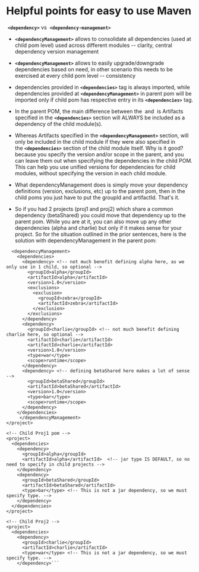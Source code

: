 # Helpful points for easy to use Maven

 **`<dependency>`** vs  **`<dependency-managemant>`**
 
- **`<dependencyManagement>`** allows to consolidate all dependencies (used at child pom level) used across different modules -- clarity, central dependency version management
- **`<dependencyManagement>`** allows to easily upgrade/downgrade dependencies based on need, in other scenario this needs to be exercised at every child pom level -- consistency
- dependencies provided in **`<dependencies>`** tag is always imported, while dependencies provided at **`<dependencyManagement>`** in parent pom will be imported only if child pom has respective entry in its **`<dependencies>`** tag.

- In the parent POM, the main difference between the <dependencies> and <dependencyManagement> is 
Artifacts specified in the **`<dependencies>`** section will ALWAYS be included as a dependency of the child module(s).
  
- Whereas Artifacts specified in the **`<dependencyManagement>`** section, will only be included in the child module if
they were also specified in the **`<dependencies>`** section of the child module itself. Why is it good?
because you specify the version and/or scope in the parent, and you can leave them out when specifying the dependencies
in the child POM. This can help you use unified versions for dependencies for child modules, without specifying the version in each child module.

- What dependencyManagement does is simply move your dependency definitions (version, exclusions, etc) up to the parent pom, then in the child poms you just have to put the groupId and artifactId. That's it.

-  So if you had 2 projects (proj1 and proj2) which share a common dependency (betaShared) you could move that dependency up to the parent pom. While you are at it, you can also move up any other dependencies (alpha and charlie) but only if it makes sense for your project. So for the situation outlined in the prior sentences, here is the solution with dependencyManagement in the parent pom:


<!-- ParentProj pom -->
```<project>
  <dependencyManagement>
    <dependencies>
      <dependency> <!-- not much benefit defining alpha here, as we only use in 1 child, so optional -->
        <groupId>alpha</groupId>
        <artifactId>alpha</artifactId>
        <version>1.0</version>
        <exclusions>
          <exclusion>
            <groupId>zebra</groupId>
            <artifactId>zebra</artifactId>
          </exclusion>
        </exclusions>
      </dependency>
      <dependency>
        <groupId>charlie</groupId> <!-- not much benefit defining charlie here, so optional -->
        <artifactId>charlie</artifactId>
        <artifactId>charlie</artifactId>
        <version>1.0</version>
        <type>war</type>
        <scope>runtime</scope>
      </dependency>
      <dependency> <!-- defining betaShared here makes a lot of sense -->
        <groupId>betaShared</groupId>
        <artifactId>betaShared</artifactId>
        <version>1.0</version>
        <type>bar</type>
        <scope>runtime</scope>
      </dependency>
    </dependencies>
     </dependencyManagement>
</project>

<!-- Child Proj1 pom -->
<project>
  <dependencies>
    <dependency>
      <groupId>alpha</groupId>
      <artifactId>alpha</artifactId>  <!-- jar type IS DEFAULT, so no need to specify in child projects -->
    </dependency>
    <dependency>
      <groupId>betaShared</groupId>
      <artifactId>betaShared</artifactId>
      <type>bar</type> <!-- This is not a jar dependency, so we must specify type. -->
    </dependency>
  </dependencies>
</project>

<!-- Child Proj2 -->
<project>
  <dependencies>
    <dependency>
      <groupId>charlie</groupId>
      <artifactId>charlie</artifactId>
      <type>war</type> <!-- This is not a jar dependency, so we must specify type. -->
    </dependency>```
